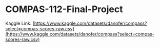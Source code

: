 # COMPAS-112-Final-Project

Kaggle Link: [https://www.kaggle.com/datasets/danofer/compass?select=compas-scores-raw.csv](https://www.kaggle.com/datasets/danofer/compass?select=compas-scores-raw.csv)
